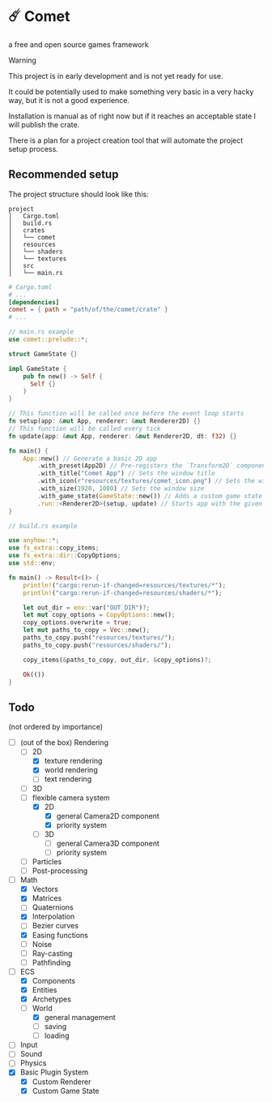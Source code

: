 # ☄️ Comet
a free and open source games framework

> [!WARNING]
> This project is in early development and is not yet ready for use.
> 
> It could be potentially used to make something very basic in a very hacky way, but it is not a good experience.
> 
> Installation is manual as of right now but if it reaches an acceptable state I will publish the crate.
>
> There is a plan for a project creation tool that will automate the project setup process.

## Recommended setup

The project structure should look like this:

```
project
│   Cargo.toml
│   build.rs
│   crates
│   └── comet
│   resources
│   └── shaders
│   └── textures
│   src
│   └── main.rs
```

```toml
# Cargo.toml 
# ...
[dependencies]
comet = { path = "path/of/the/comet/crate" }  
# ...
```

```rust
// main.rs example 
use comet::prelude::*;

struct GameState {}

impl GameState {
    pub fn new() -> Self {
      Self {}
    }
}

// This function will be called once before the event loop starts
fn setup(app: &mut App, renderer: &mut Renderer2D) {}
// This function will be called every tick 
fn update(app: &mut App, renderer: &mut Renderer2D, dt: f32) {}

fn main() { 
    App::new() // Generate a basic 2D app
        .with_preset(App2D) // Pre-registers the `Transform2D` component in the world
        .with_title("Comet App") // Sets the window title
        .with_icon(r"resources/textures/comet_icon.png") // Sets the window icon
        .with_size(1920, 1080) // Sets the window size
        .with_game_state(GameState::new()) // Adds a custom game state struct
        .run::<Renderer2D>(setup, update) // Starts app with the given 
}
```

```rust
// build.rs example

use anyhow::*;
use fs_extra::copy_items;
use fs_extra::dir::CopyOptions;
use std::env;

fn main() -> Result<()> {
    println!("cargo:rerun-if-changed=resources/textures/*");
    println!("cargo:rerun-if-changed=resources/shaders/*");

    let out_dir = env::var("OUT_DIR")?;
    let mut copy_options = CopyOptions::new();
    copy_options.overwrite = true;
    let mut paths_to_copy = Vec::new();
    paths_to_copy.push("resources/textures/");
    paths_to_copy.push("resources/shaders/");

    copy_items(&paths_to_copy, out_dir, &copy_options)?;

    Ok(())
}
```

## Todo
(not ordered by importance)

- [ ] (out of the box) Rendering
  - [ ] 2D
    - [x] texture rendering
    - [x] world rendering
    - [ ] text rendering
  - [ ] 3D
  - [ ] flexible camera system
    - [x] 2D
      - [x] general Camera2D component
      - [x] priority system
    - [ ] 3D
      - [ ] general Camera3D component
      - [ ] priority system
  - [ ] Particles
  - [ ] Post-processing
- [ ] Math
  - [x] Vectors
  - [x] Matrices
  - [ ] Quaternions
  - [x] Interpolation
  - [ ] Bezier curves
  - [x] Easing functions
  - [ ] Noise
  - [ ] Ray-casting
  - [ ] Pathfinding
- [ ] ECS
  - [x] Components
  - [x] Entities
  - [x] Archetypes
  - [ ] World
    - [x] general management
    - [ ] saving
    - [ ] loading
- [ ] Input
- [ ] Sound
- [ ] Physics
- [x] Basic Plugin System
  - [x] Custom Renderer
  - [x] Custom Game State

